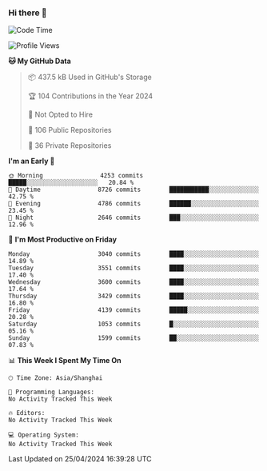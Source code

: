 ### Hi there 👋

<!--
**qbosen/qbosen** is a ✨ _special_ ✨ repository because its `README.md` (this file) appears on your GitHub profile.

Here are some ideas to get you started:

- 🔭 I’m currently working on ...
- 🌱 I’m currently learning ...
- 👯 I’m looking to collaborate on ...
- 🤔 I’m looking for help with ...
- 💬 Ask me about ...
- 📫 How to reach me: ...
- 😄 Pronouns: ...
- ⚡ Fun fact: ...
-->

<!--START_SECTION:waka-->
![Code Time](http://img.shields.io/badge/Code%20Time-2%2C111%20hrs%2036%20mins-blue)

![Profile Views](http://img.shields.io/badge/Profile%20Views-0-blue)

**🐱 My GitHub Data** 

> 📦 437.5 kB Used in GitHub's Storage 
 > 
> 🏆 104 Contributions in the Year 2024
 > 
> 🚫 Not Opted to Hire
 > 
> 📜 106 Public Repositories 
 > 
> 🔑 36 Private Repositories 
 > 
**I'm an Early 🐤** 

```text
🌞 Morning                4253 commits        █████░░░░░░░░░░░░░░░░░░░░   20.84 % 
🌆 Daytime                8726 commits        ███████████░░░░░░░░░░░░░░   42.75 % 
🌃 Evening                4786 commits        ██████░░░░░░░░░░░░░░░░░░░   23.45 % 
🌙 Night                  2646 commits        ███░░░░░░░░░░░░░░░░░░░░░░   12.96 % 
```
📅 **I'm Most Productive on Friday** 

```text
Monday                   3040 commits        ████░░░░░░░░░░░░░░░░░░░░░   14.89 % 
Tuesday                  3551 commits        ████░░░░░░░░░░░░░░░░░░░░░   17.40 % 
Wednesday                3600 commits        ████░░░░░░░░░░░░░░░░░░░░░   17.64 % 
Thursday                 3429 commits        ████░░░░░░░░░░░░░░░░░░░░░   16.80 % 
Friday                   4139 commits        █████░░░░░░░░░░░░░░░░░░░░   20.28 % 
Saturday                 1053 commits        █░░░░░░░░░░░░░░░░░░░░░░░░   05.16 % 
Sunday                   1599 commits        ██░░░░░░░░░░░░░░░░░░░░░░░   07.83 % 
```


📊 **This Week I Spent My Time On** 

```text
🕑︎ Time Zone: Asia/Shanghai

💬 Programming Languages: 
No Activity Tracked This Week

🔥 Editors: 
No Activity Tracked This Week

💻 Operating System: 
No Activity Tracked This Week
```


 Last Updated on 25/04/2024 16:39:28 UTC
<!--END_SECTION:waka-->
